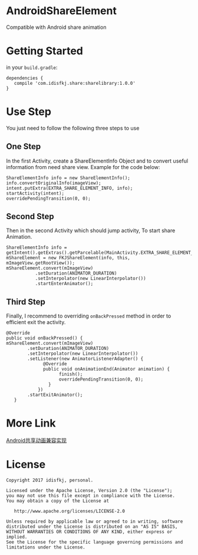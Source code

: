 # AndroidShareElement

Compatible with Android share animation

# Getting Started

in your `build.gradle`:

```
dependencies {
   compile 'com.idisfkj.share:sharelibrary:1.0.0'
}
```

# Use Step
You just need to follow the following three steps to use

## One Step
In the first Activity, create a ShareElementInfo Object and to convert useful information from need share view. Example for the code below:

```
ShareElementInfo info = new ShareElementInfo();
info.convertOriginalInfo(imageView);
intent.putExtra(EXTRA_SHARE_ELEMENT_INFO, info);
startActivity(intent);
overridePendingTransition(0, 0);
```

## Second Step
Then in the second Activity which should jump activity, To start share Animation.

```
ShareElementInfo info = getIntent().getExtras().getParcelable(MainActivity.EXTRA_SHARE_ELEMENT_INFO);
mShareElement = new FKJShareElement(info, this, mImageView.getRootView());
mShareElement.convert(mImageView)
           .setDuration(ANIMATOR_DURATION)
           .setInterpolator(new LinearInterpolator())
           .startEnterAnimator();
```

## Third Step

Finally, I recommend to overriding `onBackPressed` method in order to efficient exit the activity.

```
@Override
public void onBackPressed() {
mShareElement.convert(mImageView)
        .setDuration(ANIMATOR_DURATION)
        .setInterpolator(new LinearInterpolator())
        .setListener(new AnimatorListenerAdapter() {
              @Override
              public void onAnimationEnd(Animator animation) {
                    finish();
                    overridePendingTransition(0, 0);
                }
            })
        .startExitAnimator();
   }
```

# More Link

[Android共享动画兼容实现](https://idisfkj.github.io/2017/07/16/Android%E5%85%B1%E4%BA%AB%E5%8A%A8%E7%94%BB%E5%85%BC%E5%AE%B9%E5%AE%9E%E7%8E%B0/)

# License

```
Copyright 2017 idisfkj, personal.

Licensed under the Apache License, Version 2.0 (the "License");
you may not use this file except in compliance with the License.
You may obtain a copy of the License at

   http://www.apache.org/licenses/LICENSE-2.0

Unless required by applicable law or agreed to in writing, software
distributed under the License is distributed on an "AS IS" BASIS,
WITHOUT WARRANTIES OR CONDITIONS OF ANY KIND, either express or implied.
See the License for the specific language governing permissions and
limitations under the License.
```
